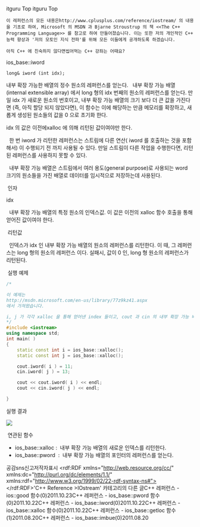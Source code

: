  itguru Top itguru Top

```warning
이 레퍼런스의 모든 내용은http://www.cplusplus.com/reference/iostream/ 의 내용을 기초로 하여, Microsoft 의 MSDN 과 Bjarne Stroustrup 의 책 <<The C++ Programming Language>> 를 참고로 하여 만들어졌습니다. 이는 또한 저의 개인적인 C++ 능력 향상과 '저의 모토인 지식 전파'를 위해 모든 이들에게 공개하도록 하겠습니다.
```

```info
아직 C++ 에 친숙하지 않다면씹어먹는 C++ 강좌는 어때요?
```

ios_base::iword

```info
long& iword (int idx);
```


내부 확장 가능한 배열의 정수 원소의 레퍼런스를 얻는다.
  내부 확장 가능 배열(internal extensible array) 에서 long 형의 idx 번째의 원소의 레퍼런스를 얻는다. 만일 idx 가 새로운 원소의 번호이고, 내부 확장 가능 배열의 크기 보다 더 큰 값을 가진다면 (즉, 아직 할당 되지 않았다면), 이 함수는 이에 해당하는 만큼 메모리를 확장하고, 새롭게 생성된 원소들의 값을 0 으로 초기화 한다.

idx 의 값은 이전에xalloc 에 의해 리턴된 값이여야만 한다.

  한 번 iword 가 리턴한 레퍼런스는 스트림에 다른 연산( iword 를 호출하는 것을 포함해서) 이 수행되기 전 까지 사용될 수 있다. 만일 스트림이 다른 작업을 수행한다면, 리턴된 레퍼런스를 사용하지 못할 수 있다.

  내부 확장 가능 배열은 스트림에서 여러 용도(general purpose)로 사용되는 word 크기의 원소들을 가진 배열로 데이터를 임시적으로 저장하는데 사용된다.

 인자

idx

  내부 확장 가능 배열의 특정 원소의 인덱스값. 이 값은 이전의 xalloc 함수 호출을 통해 얻어진 값이여야 한다.

 리턴값

  인덱스가 idx 인 내부 확장 가능 배열의 원소의 레퍼런스를 리턴한다. 이 때, 그 레퍼런스는 long 형의 원소의 레퍼런스 이다. 실패시, 값이 0 인, long 형 원소의 레퍼런스가 리턴된다.

 실행 예제

```cpp
/*

이 예제는
http://msdn.microsoft.com/en-us/library/77z9kz41.aspx
에서 가져왔습니다.

i, j 가 각각 xalloc 을 통해 얻어낸 index 들이고, cout 과 cin 의 내부 확장 가능 배열의 i , j 번째 원소에 각각 11 과 13 을 넣는다.
*/
#include <iostream>
using namespace std;
int main( )
{
    static const int i = ios_base::xalloc();
    static const int j = ios_base::xalloc();

    cout.iword( i ) = 11;
    cin.iword( j ) = 13;

    cout << cout.iword( i ) << endl;
    cout << cin.iword( j ) << endl;

}
```


실행 결과

![](http://img1.daumcdn.net/thumb/R1920x0/?fname=http%3A%2F%2Fcfile10.uf.tistory.com%2Fimage%2F1701413C4EA213713E82A5)


 연관된 함수


* ios_base::xalloc :  내부 확장 가능 배열의 새로운 인덱스를 리턴한다.
* ios_base::pword  :  내부 확장 가능 배열의 포인터의 레퍼런스를 얻는다.

공감sns신고저작자표시	<rdf:RDF xmlns="http://web.resource.org/cc/" xmlns:dc="http://purl.org/dc/elements/1.1/" xmlns:rdf="http://www.w3.org/1999/02/22-rdf-syntax-ns#">		<Work rdf:about="">			<license rdf:resource="http://creativecommons.org/licenses/by-fr/2.0/kr/" />		</Work>		<License rdf:about="http://creativecommons.org/licenses/by-fr/">			<permits rdf:resource="http://web.resource.org/cc/Reproduction"/>			<permits rdf:resource="http://web.resource.org/cc/Distribution"/>			<requires rdf:resource="http://web.resource.org/cc/Notice"/>			<requires rdf:resource="http://web.resource.org/cc/Attribution"/>			<permits rdf:resource="http://web.resource.org/cc/DerivativeWorks"/>		</License>	</rdf:RDF>'C++ Reference >IOstream' 카테고리의 다른 글C++ 레퍼런스 - ios::good 함수(0)2011.10.23C++ 레퍼런스 - ios_base::pword 함수(0)2011.10.22C++ 레퍼런스 - ios_base::iword(0)2011.10.22C++ 레퍼런스 - ios_base::xalloc 함수(0)2011.10.22C++ 레퍼런스 - ios_base::getloc 함수(1)2011.08.20C++ 레퍼런스 - ios_base::imbue(0)2011.08.20

